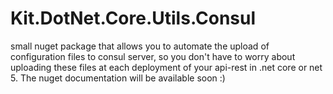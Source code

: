 # Kit.DotNet.Core.Utils.Consul
small nuget package that allows you to automate the upload of configuration files to consul server, so you don't have to worry about uploading these files at each deployment of your api-rest in .net core or net 5.
The nuget documentation will be available soon :)
